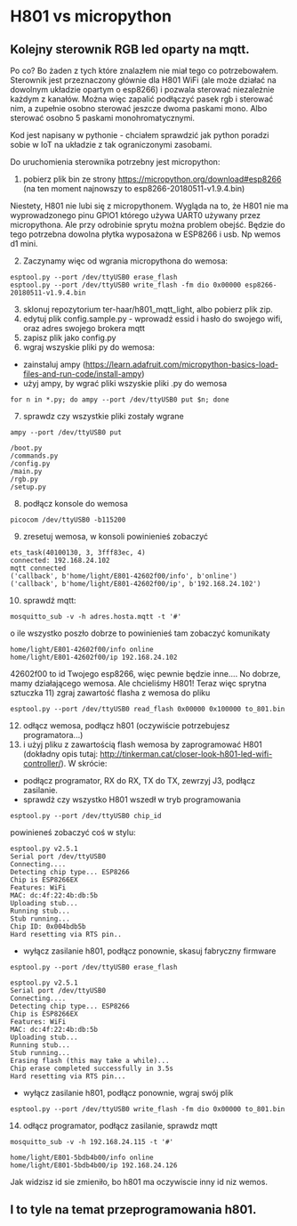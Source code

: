 # H801 vs micropython
## Kolejny sterownik RGB led oparty na mqtt.

Po co? Bo żaden z tych które znalazłem nie miał tego co potrzebowałem. Sterownik jest przeznaczony głównie dla H801 WiFi (ale może działać na dowolnym układzie opartym o esp8266) i pozwala sterować niezależnie każdym z kanałów. Można więc zapalić podłączyć pasek rgb i sterować nim, a zupełnie osobno sterować jeszcze dwoma paskami mono. Albo sterować osobno 5 paskami monohromatycznymi.

Kod jest napisany w pythonie - chciałem sprawdzić jak python poradzi sobie w IoT na układzie z tak ograniczonymi zasobami.

Do uruchomienia sterownika potrzebny jest micropython:
1) pobierz plik bin ze strony https://micropython.org/download#esp8266 (na ten moment najnowszy to esp8266-20180511-v1.9.4.bin)

Niestety, H801 nie lubi się z micropythonem. Wygląda na to, że H801 nie ma wyprowadzonego pinu GPIO1 którego używa UART0 używany przez micropythona. Ale przy odrobinie sprytu można problem obejść. Będzie do tego potrzebna dowolna płytka wyposażona w ESP8266 i usb. Np wemos d1 mini.

2) Zaczynamy więc od wgrania micropythona do wemosa:
```
esptool.py --port /dev/ttyUSB0 erase_flash
esptool.py --port /dev/ttyUSB0 write_flash -fm dio 0x00000 esp8266-20180511-v1.9.4.bin
```
3) sklonuj repozytorium ter-haar/h801_mqtt_light, albo pobierz plik zip.
4) edytuj plik config.sample.py - wprowadź essid i hasło do swojego wifi, oraz adres swojego brokera mqtt
5) zapisz plik jako config.py
6) wgraj wszyskie pliki py do wemosa:
 - zainstaluj ampy (https://learn.adafruit.com/micropython-basics-load-files-and-run-code/install-ampy)
 - użyj ampy, by wgrać pliki wszyskie pliki .py do wemosa
```
for n in *.py; do ampy --port /dev/ttyUSB0 put $n; done
```
7) sprawdz czy wszystkie pliki zostały wgrane
```
ampy --port /dev/ttyUSB0 put
```
```
/boot.py
/commands.py
/config.py
/main.py
/rgb.py
/setup.py
```
8) podłącz konsole do wemosa
```
picocom /dev/ttyUSB0 -b115200
```
9) zresetuj wemosa, w konsoli powinienieś zobaczyć
```
ets_task(40100130, 3, 3fff83ec, 4)
connected: 192.168.24.102
mqtt connected
('callback', b'home/light/E801-42602f00/info', b'online')
('callback', b'home/light/E801-42602f00/ip', b'192.168.24.102')
```
10) sprawdź mqtt:
```
mosquitto_sub -v -h adres.hosta.mqtt -t '#'
```
o ile wszystko poszło dobrze to powinienieś tam zobaczyć komunikaty
```
home/light/E801-42602f00/info online
home/light/E801-42602f00/ip 192.168.24.102
```
42602f00 to id Twojego esp8266, więc pewnie będzie inne....
No dobrze, mamy działającego wemosa. Ale chcieliśmy H801! Teraz więc sprytna sztuczka
11) zgraj zawartość flasha z wemosa do pliku
```
esptool.py --port /dev/ttyUSB0 read_flash 0x00000 0x100000 to_801.bin
```
12) odłącz wemosa, podłącz h801 (oczywiście potrzebujesz programatora...)
13) i użyj pliku z zawartością flash wemosa by zaprogramować H801 (dokładny opis tutaj: http://tinkerman.cat/closer-look-h801-led-wifi-controller/). W skrócie:
- podłącz programator, RX do RX, TX do TX, zewrzyj J3, podłącz zasilanie.
- sprawdż czy wszystko H801 wszedł w tryb programowania
```
esptool.py --port /dev/ttyUSB0 chip_id
```
powinieneś zobaczyć coś w stylu:
```
esptool.py v2.5.1
Serial port /dev/ttyUSB0
Connecting....
Detecting chip type... ESP8266
Chip is ESP8266EX
Features: WiFi
MAC: dc:4f:22:4b:db:5b
Uploading stub...
Running stub...
Stub running...
Chip ID: 0x004bdb5b
Hard resetting via RTS pin..
```
- wyłącz zasilanie h801, podłącz ponownie, skasuj fabryczny firmware
```
esptool.py --port /dev/ttyUSB0 erase_flash
```
```
esptool.py v2.5.1
Serial port /dev/ttyUSB0
Connecting....
Detecting chip type... ESP8266
Chip is ESP8266EX
Features: WiFi
MAC: dc:4f:22:4b:db:5b
Uploading stub...
Running stub...
Stub running...
Erasing flash (this may take a while)...
Chip erase completed successfully in 3.5s
Hard resetting via RTS pin...
```
- wyłącz zasilanie h801, podłącz ponownie, wgraj swój plik
```
esptool.py --port /dev/ttyUSB0 write_flash -fm dio 0x00000 to_801.bin
```
14) odłącz programator, podłącz zasilanie, sprawdz mqtt
```
mosquitto_sub -v -h 192.168.24.115 -t '#'
```
```
home/light/E801-5bdb4b00/info online
home/light/E801-5bdb4b00/ip 192.168.24.126
```
Jak widzisz id sie zmieniło, bo h801 ma oczywiscie inny id niz wemos.

## I to tyle na temat przeprogramowania h801.


